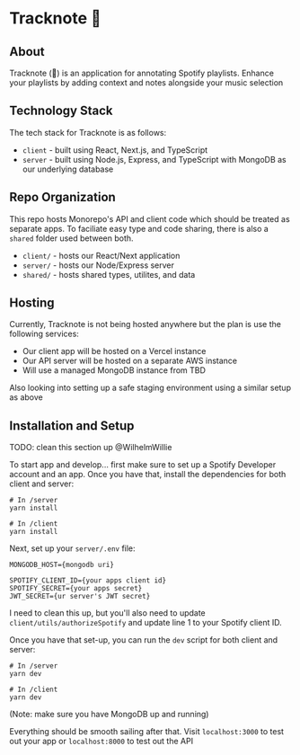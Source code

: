 # Tracknote 🎵

## About

Tracknote (🎵) is an application for annotating Spotify playlists. Enhance your playlists by adding context and notes alongside your music selection

## Technology Stack

The tech stack for Tracknote is as follows:

* `client` - built using React, Next.js, and TypeScript
* `server` - built using Node.js, Express, and TypeScript with MongoDB as our underlying database

## Repo Organization

This repo hosts Monorepo's API and client code which should be treated as separate apps. To faciliate easy type and code sharing, there is also a `shared` folder used between both.

* `client/` - hosts our React/Next application
* `server/` - hosts our Node/Express server
* `shared/` - hosts shared types, utilites, and data

## Hosting

Currently, Tracknote is not being hosted anywhere but the plan is use the following services:

* Our client app will be hosted on a Vercel instance
* Our API server will be hosted on a separate AWS instance
* Will use a managed MongoDB instance from TBD

Also looking into setting up a safe staging environment using a similar setup as above

## Installation and Setup

TODO: clean this section up @WilhelmWillie

To start app and develop... first make sure to set up a Spotify Developer account and an app.
Once you have that, install the dependencies for both client and server:

```
# In /server
yarn install
```

```
# In /client
yarn install
```

Next, set up your `server/.env` file:

```
MONGODB_HOST={mongodb uri}

SPOTIFY_CLIENT_ID={your apps client id}
SPOTIFY_SECRET={your apps secret}
JWT_SECRET={ur server's JWT secret}
```

I need to clean this up, but you'll also need to update `client/utils/authorizeSpotify` and update line 1 to your Spotify client ID.

Once you have that set-up, you can run the `dev` script for both client and server:

```
# In /server
yarn dev
```

```
# In /client
yarn dev
```

(Note: make sure you have MongoDB up and running)

Everything should be smooth sailing after that. Visit `localhost:3000` to test out your app or `localhost:8000` to test out the API